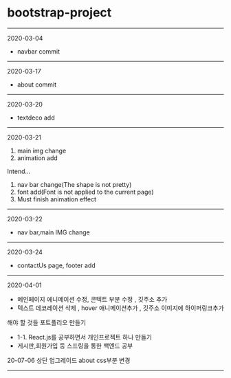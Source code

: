 # bootstrap-project

<hr/>

 2020-03-04
 - navbar commit

 <hr/>

2020-03-17
- about commit

<hr/>

2020-03-20
- textdeco add

<hr/>

2020-03-21
1. main img change 
2. animation add 

Intend...
1. nav bar change(The shape is not pretty)
2. font add(Font is not applied to the current page)
3. Must finish animation effect

<hr/>

2020-03-22 
- nav bar,main IMG change

<hr/>

2020-03-24
- contactUs page, footer add

<hr/>

2020-04-01
- 메인페이지 에니메이션 수정, 콘텍트 부분 수정 , 깃주소 추가
- 텍스트 데코레이션 삭제 , hover 애니메이션추가 , 깃주소 이미지에 하이퍼링크추가

해야 할 것들
포트폴리오 만들기
 + 1-1. React.js를 공부하면서 개인프로젝트 하나 만들기
 + 게시판,회원가입 등 스프링을 통한 백엔드 공부

 20-07-06
 상단 업그레이드
 about css부분 변경

<hr/>

